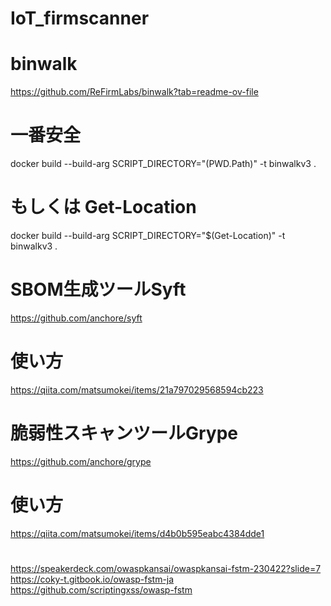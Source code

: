 # IoT_firmscanner

# binwalk
https://github.com/ReFirmLabs/binwalk?tab=readme-ov-file
# 一番安全
docker build --build-arg SCRIPT_DIRECTORY="$($PWD.Path)" -t binwalkv3 .
# もしくは Get-Location
docker build --build-arg SCRIPT_DIRECTORY="$(Get-Location)" -t binwalkv3 .



# SBOM生成ツールSyft
https://github.com/anchore/syft
# 使い方
https://qiita.com/matsumokei/items/21a797029568594cb223


# 脆弱性スキャンツールGrype
https://github.com/anchore/grype
# 使い方
https://qiita.com/matsumokei/items/d4b0b595eabc4384dde1


# 
https://speakerdeck.com/owaspkansai/owaspkansai-fstm-230422?slide=7
https://coky-t.gitbook.io/owasp-fstm-ja
https://github.com/scriptingxss/owasp-fstm
